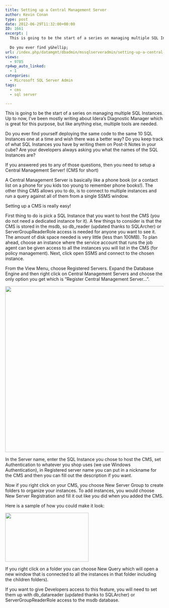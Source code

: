 ```yaml
---
title: Setting up a Central Management Server
author: Kevin Conan
type: post
date: 2012-06-29T11:32:00+00:00
ID: 1661
excerpt: |
  This is going to be the start of a series on managing multiple SQL Instances.  Up to now, I've been mostly writing about Idera's Diagnostic Manager which is great for this purpose, but like anything else, multiple tools are needed.
  
  Do you ever find y&hellip;
url: /index.php/datamgmt/dbadmin/mssqlserveradmin/setting-up-a-central-management/
views:
  - 9785
rp4wp_auto_linked:
  - 1
categories:
  - Microsoft SQL Server Admin
tags:
  - cms
  - sql server

---
```

This is going to be the start of a series on managing multiple SQL Instances. Up to now, I&#8217;ve been mostly writing about Idera&#8217;s Diagnostic Manager which is great for this purpose, but like anything else, multiple tools are needed.

Do you ever find yourself deploying the same code to the same 10 SQL Instances one at a time and wish there was a better way? Do you keep track of what SQL Instances you have by writing them on Post-It Notes in your cube? Are your developers always asking you what the names of the SQL Instances are?

If you answered yes to any of those questions, then you need to setup a Central Management Server! (CMS for short)

A Central Management Server is basically like a phone book (or a contact list on a phone for you kids too young to remember phone books!). The other thing CMS allows you to do, is to connect to multiple instances and run a query against all of them from a single SSMS window.

Setting up a CMS is really easy! 

First thing to do is pick a SQL Instance that you want to host the CMS (you do not need a dedicated instance for it). A few things to consider is that the CMS is stored in the msdb, so db_reader (updated thanks to SQLArcher) or ServerGroupReaderRole access is needed for anyone you want to see it. The amount of disk space needed is very little (less than 100MB). To plan ahead, choose an instance where the service account that runs the job agent can be given access to all the instances you will list in the CMS (for policy management). Next, click open SSMS and connect to the chosen instance.

From the View Menu, choose Registered Servers. Expand the Database Engine and then right click on Central Management Servers and choose the only option you get which is &#8220;Register Central Management Server&#8230;&#8221;.

<div class="image_block">
  <a href="/wp-content/uploads/users/kconan/CMS1.jpg?mtime=1340976654"><img alt="" src="/wp-content/uploads/users/kconan/CMS1.jpg?mtime=1340976654" width="656" height="526" /></a>
</div>

In the Server name, enter the SQL Instance you chose to host the CMS, set Authentication to whatever you shop uses (we use Windows Authentication), in Registered server name you can put in a nickname for the CMS and then you can fill out the description if you want.

Now if you right click on your CMS, you choose New Server Group to create folders to organize your instances. To add instances, you would choose New Server Registration and fill it out like you did when you added the CMS.

Here is a sample of how you could make it look:

<div class="image_block">
  <a href="/wp-content/uploads/users/kconan/CMS2.jpg?mtime=1340976654"><img alt="" src="/wp-content/uploads/users/kconan/CMS2.jpg?mtime=1340976654" width="265" height="155" /></a>
</div>

If you right click on a folder you can choose New Query which will open a new window that is connected to all the instances in that folder including the children folders).

If you want to give Developers access to this feature, you will need to set them up with db_datareader (updated thanks to SQLArcher) or ServerGroupReaderRole access to the msdb database.